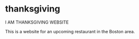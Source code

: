 # thanksgiving
I AM THANKSGIVING WEBSITE

This is a website for an upcoming restaurant in the Boston area.
